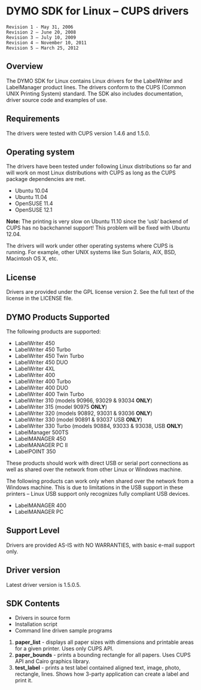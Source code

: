 # DYMO SDK for Linux – CUPS drivers

```
Revision 1 - May 31, 2006
Revision 2 – June 20, 2008
Revision 3 – July 10, 2009
Revision 4 – November 10, 2011
Revision 5 – March 25, 2012
```
## Overview
The DYMO SDK for Linux contains Linux drivers for the LabelWriter and LabelManager product lines. The drivers conform to the CUPS (Common UNIX Printing System) standard. The SDK also includes documentation, driver source code and examples of use.



## Requirements
The drivers were tested with CUPS version 1.4.6 and 1.5.0.


## Operating system
The drivers have been tested under following Linux distributions so far and will work on most Linux distributions with CUPS as long as the CUPS package dependencies are met.
* Ubuntu 10.04
* Ubuntu 11.04
* OpenSUSE 11.4
* OpenSUSE 12.1

**Note:** The printing is very slow on Ubuntu 11.10 since the ‘usb’ backend of CUPS has no backchannel support! This problem will be fixed with Ubuntu 12.04.

The drivers will work under other operating systems where CUPS is running. For example, other UNIX systems like Sun Solaris, AIX, BSD, Macintosh OS X, etc.  

## License
Drivers are provided under the GPL license version 2.  See the full text of the license in the LICENSE file.


## DYMO Products Supported

The following products are supported:
* LabelWriter 450
* LabelWriter 450 Turbo
* LabelWriter 450 Twin Turbo
* LabelWriter 450 DUO
* LabelWriter 4XL
* LabelWriter 400
* LabelWriter 400 Turbo
* LabelWriter 400 DUO
* LabelWriter 400 Twin Turbo
* LabelWriter 310 (models 90966, 93029 & 93034 **ONLY**)
* LabelWriter 315 (model 90975 **ONLY**)
* LabelWriter 320 (models 90892, 93031 & 93036 **ONLY**)
* LabelWriter 330 (model 90891 & 93037 USB **ONLY**)
* LabelWriter 330 Turbo (models 90884, 93033 & 93038, USB **ONLY**)
* LabelManager 500TS
* LabelMANAGER 450
* LabelMANAGER PC II
* LabelPOINT 350

These products should work with direct USB or serial port connections as well as shared over the network from other Linux or Windows machine.

The following products can work only when shared over the network from a Windows machine. This is due to limitations in the USB support in these printers – Linux USB support only recognizes fully compliant USB devices.
* LabelMANAGER 400
* LabelMANAGER PC

## Support Level
Drivers are provided AS-IS with NO WARRANTIES, with basic e-mail support only. 

## Driver version
Latest driver version is 1.5.0.5.


## SDK Contents
- Drivers in source form
- Installation script 
- Command line driven sample programs
1. **paper_list** - displays all paper sizes with dimensions and printable areas for a given printer. Uses only CUPS API.
2. **paper_bounds** - prints a bounding rectangle for all papers. Uses CUPS API and Cairo graphics library.
3. **test_label** - prints a test label contained aligned text, image, photo,	rectangle, lines. Shows how 3-party application can create a label and print it.
